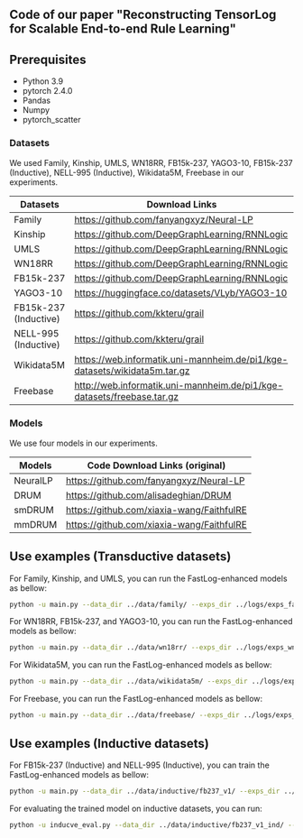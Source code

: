 ## Code of our paper "Reconstructing TensorLog for Scalable End-to-end Rule Learning"

## Prerequisites

* Python 3.9
* pytorch 2.4.0
* Pandas
* Numpy
* pytorch_scatter

### Datasets

We used Family, Kinship, UMLS, WN18RR, FB15k-237, YAGO3-10, FB15k-237 (Inductive), NELL-995 (Inductive), Wikidata5M, Freebase in our experiments.

| Datasets           | Download Links                                                       |
|--------------------|----------------------------------------------------------------------|
| Family             | https://github.com/fanyangxyz/Neural-LP                        |
| Kinship            | https://github.com/DeepGraphLearning/RNNLogic                        |
| UMLS               | https://github.com/DeepGraphLearning/RNNLogic                        |
| WN18RR             | https://github.com/DeepGraphLearning/RNNLogic   |
| FB15k-237          | https://github.com/DeepGraphLearning/RNNLogic   |
| YAGO3-10           | https://huggingface.co/datasets/VLyb/YAGO3-10   |
| FB15k-237 (Inductive)         | https://github.com/kkteru/grail   |
| NELL-995 (Inductive)           | https://github.com/kkteru/grail   |
| Wikidata5M         | https://web.informatik.uni-mannheim.de/pi1/kge-datasets/wikidata5m.tar.gz   |
| Freebase           | http://web.informatik.uni-mannheim.de/pi1/kge-datasets/freebase.tar.gz   |

### Models

We use four models in our experiments.

| Models             | Code Download Links (original)                  |
|--------------------|-------------------------------------------------|
| NeuralLP           | https://github.com/fanyangxyz/Neural-LP         |
| DRUM               | https://github.com/alisadeghian/DRUM            |
| smDRUM             | https://github.com/xiaxia-wang/FaithfulRE       |
| mmDRUM             | https://github.com/xiaxia-wang/FaithfulRE       |

## Use examples (Transductive datasets)

For Family, Kinship, and UMLS, you can run the FastLog-enhanced models as bellow:

```sh
python -u main.py --data_dir ../data/family/ --exps_dir ../logs/exps_family_drum_seed1234/ --exp_name family --batch_size 32 --length 3 --max_epoch 10 --dropout 0. --use_gpu --gpu_id 0  --step 3 --do_train --do_test --max_time -1 --min_time -1 --learning_rate 1e-3 --accum_step 1 --early_stop --raw --model_name DRUM --seed 1234
```

For WN18RR, FB15k-237, and YAGO3-10, you can run the FastLog-enhanced models as bellow:

```sh
python -u main.py --data_dir ../data/wn18rr/ --exps_dir ../logs/exps_wn18rr_drum_seed1234/ --exp_name wn18rr --batch_size 32 --length 3 --max_epoch 10 --dropout 0. --use_gpu --gpu_id 0  --step 3 --do_train --do_test --max_time -1 --min_time -1 --learning_rate 1e-3 --accum_step 1 --early_stop --raw --model_name DRUM --seed 1234 --use_topk
```

For Wikidata5M, you can run the FastLog-enhanced models as bellow:

```sh
python -u main.py --data_dir ../data/wikidata5m/ --exps_dir ../logs/exps_wikidata5m_drum_seed1234/ --exp_name wikidata5m --batch_size 16 --length 3 --max_epoch 10 --dropout 0. --use_gpu --gpu_id 0  --step 3 --do_train --do_test --max_time 20000 --min_time -1 --learning_rate 1e-3 --accum_step 1 --early_stop --raw --model_name DRUM --seed 1234 --use_topk --sparse
```

For Freebase, you can run the FastLog-enhanced models as bellow:

```sh
python -u main.py --data_dir ../data/freebase/ --exps_dir ../logs/exps_freebase_drum_seed1234/ --exp_name freebase --batch_size 1 --length 3 --max_epoch 10 --dropout 0. --use_gpu --gpu_id 0  --step 3 --do_train --do_test --max_time 20000 --min_time -1 --learning_rate 1e-3 --accum_step 1 --early_stop --raw --model_name DRUM --seed 1234 --use_topk --sparse
```

## Use examples (Inductive datasets)

For FB15k-237 (Inductive) and NELL-995 (Inductive), you can train the FastLog-enhanced models as bellow:

```sh
python -u main.py --data_dir ../data/inductive/fb237_v1/ --exps_dir ../logs/exps_fb237_v1_drum_seed1234_l6/ --exp_name fb237_v1 --batch_size 32 --length 3 --max_epoch 10 --dropout 0. --use_gpu --gpu_id 0  --step 6 --do_train --do_test --max_time -1 --min_time -1 --learning_rate 1e-3 --accum_step 1 --early_stop --raw --model_name DRUM --seed 1234
```

For evaluating the trained model on inductive datasets, you can run:

```sh
python -u inducve_eval.py --data_dir ../data/inductive/fb237_v1_ind/ --exps_dir ../logs/exps_fb237_v1_drum_seed1234_l6/ --exp_name fb237_v1 --batch_size 32 --length 3 --max_epoch 10 --dropout 0. --use_gpu --gpu_id 0  --step 6 --do_test --max_time -1 --min_time -1 --learning_rate 1e-3 --accum_step 1 --early_stop --raw --model_name DRUM --seed 1234
```
